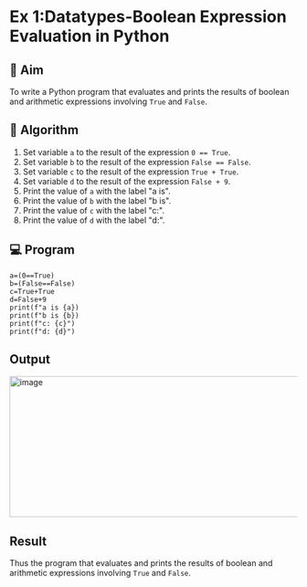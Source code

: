 
# Ex 1:Datatypes-Boolean Expression Evaluation in Python

## 🎯 Aim
To write a Python program that evaluates and prints the results of boolean and arithmetic expressions involving `True` and `False`.

## 🧠 Algorithm
1. Set variable `a` to the result of the expression `0 == True`.
2. Set variable `b` to the result of the expression `False == False`.
3. Set variable `c` to the result of the expression `True + True`.
4. Set variable `d` to the result of the expression `False + 9`.
5. Print the value of `a` with the label "a is".
6. Print the value of `b` with the label "b is".
7. Print the value of `c` with the label "c:".
8. Print the value of `d` with the label "d:".

## 💻 Program
```
a=(0==True)
b=(False==False)
c=True+True
d=False+9
print(f"a is {a})
print(f"b is {b})
print(f"c: {c}")
print(f"d: {d}")
```

## Output
<img width="905" height="247" alt="image" src="https://github.com/user-attachments/assets/1cb41c84-7a40-4d09-9f0e-98bd6bb1790f" />

## Result
Thus the program  that evaluates and prints the results of boolean and arithmetic expressions involving `True` and `False`.
